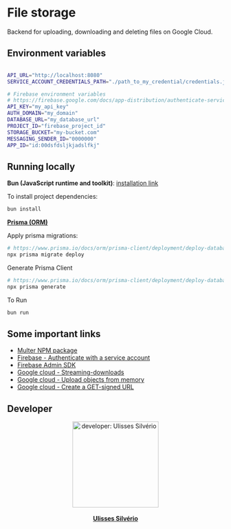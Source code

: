 # File storage
Backend for uploading, downloading and deleting files on Google Cloud.

## Environment variables
```bash

API_URL="http://localhost:8080"
SERVICE_ACCOUNT_CREDENTIALS_PATH="./path_to_my_credential/credentials.json"

# Firebase environment variables
# https://firebase.google.com/docs/app-distribution/authenticate-service-account?platform=ios
API_KEY="my_api_key"
AUTH_DOMAIN="my_domain"
DATABASE_URL="my_database_url"
PROJECT_ID="firebase_project_id"
STORAGE_BUCKET="my-bucket.com"
MESSAGING_SENDER_ID="0000000"
APP_ID="id:00dsfdsljkjadslfkj"

```

## Running locally 
**Bun (JavaScript runtime and toolkit)**: [installation link](https://bun.sh/)

To install project dependencies:
```bash
bun install
```

**[Prisma (ORM)](https://www.prisma.io/docs/getting-started)**


Apply prisma migrations:
```bash
# https://www.prisma.io/docs/orm/prisma-client/deployment/deploy-database-changes-with-prisma-migrate
npx prisma migrate deploy
```
Generate Prisma Client

```bash
# https://www.prisma.io/docs/orm/prisma-client/deployment/deploy-database-changes-with-prisma-migrate
npx prisma generate
```

To Run
```bash
bun run 
```

## Some important links
- [Multer NPM package](https://www.npmjs.com/package/multer)
- [Firebase - Authenticate with a service account](https://firebase.google.com/docs/app-distribution/authenticate-service-account?platform=ios)
- [Firebase Admin SDK](https://firebase.google.com/docs/admin/setup)
- [Google cloud - Streaming-downloads](https://cloud.google.com/storage/docs/streaming-downloads)
- [Google cloud - Upload objects from memory](https://cloud.google.com/storage/docs/uploading-objects-from-memory)
- [Google cloud - Create a GET-signed URL](https://cloud.google.com/storage/docs/samples/storage-generate-signed-url-v4)

## Developer

<div align="center">
  <img src="https://user-images.githubusercontent.com/76600539/235897309-88ab21df-d0be-4905-829c-36ab68ebc2e8.png" alt="developer: Ulisses Silvério"    width="200px" align="center"/>
</div>
<br>
<div align="center" margin="50px">
 <a href="https://ulisses.tec.br" align="center">
  <b>Ulisses Silvério</b>
</a>
</div>

